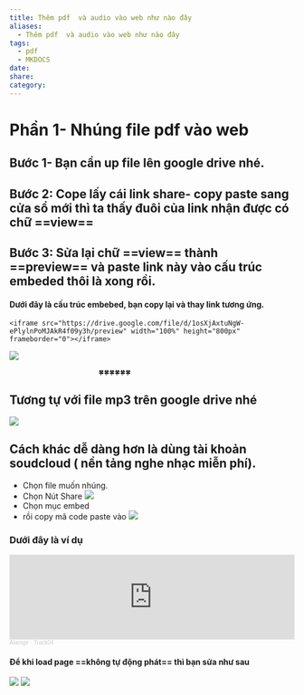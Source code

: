 ```yaml
---
title: Thêm pdf  và audio vào web như nào đây
aliases:
  - Thêm pdf  và audio vào web như nào đây
tags:
  - pdf
  - MKDOCS
date: 
share: 
category:
---
```

# Phần 1- Nhúng file pdf vào web

## Bước 1- Bạn  cần up file lên google drive nhé.

## Bước 2:  Cope lấy cái link share- copy paste sang cửa sổ mới thì ta thấy đuôi của link nhận được có chữ ==view==

## Bước 3:  Sửa lại chữ ==view== thành ==preview== và paste link này vào cấu trúc embeded thôi là xong rồi.

#### Dưới đây là cấu trúc embebed, bạn copy lại và thay link tương ứng.

```
<iframe src="https://drive.google.com/file/d/1osXjAxtuNgW-ePlylnPoMJAkR4f09y3h/preview" width="100%" height="800px" frameborder="0"></iframe>
```
![](https://i.imgur.com/fQeiMwv.png)



                          🍀🍀🍀🍀🍀🍀


## Tương tự với file mp3 trên google drive nhé
![](https://i.imgur.com/62eokTq.png)


 ## Cách khác dễ dàng hơn là dùng tài khoản soudcloud ( nền tảng nghe nhạc miễn phí).

- Chọn file muốn nhúng.
-  Chọn Nút Share ![](https://i.imgur.com/w3BpcGP.png)
- Chọn mục embed
- rồi copy mã code paste vào ![](https://i.imgur.com/LExwZ6O.png)
### Dưới đây là ví dụ

<iframe width="100%" height="150" scrolling="no" frameborder="no" allow="autoplay=false" src="https://w.soundcloud.com/player/?url=https%3A//api.soundcloud.com/tracks/198275799&color=%23ff5500&auto_play=true&hide_related=false&show_comments=true&show_user=true&show_reposts=false&show_teaser=true&visual=true"></iframe><div style="font-size: 10px; color: #cccccc;line-break: anywhere;word-break: normal;overflow: hidden;white-space: nowrap;text-overflow: ellipsis; font-family: Interstate,Lucida Grande,Lucida Sans Unicode,Lucida Sans,Garuda,Verdana,Tahoma,sans-serif;font-weight: 100;"><a href="https://soundcloud.com/alamgir-4" title="Alamgir" target="_blank" style="color: #cccccc; text-decoration: none;">Alamgir</a> · <a href="https://soundcloud.com/alamgir-4/track04" title="Track04" target="_blank" style="color: #cccccc; text-decoration: none;">Track04</a></div>


#### Để khi load page ==không tự động phát== thì bạn sửa như sau 
![](https://i.imgur.com/mTkcq71.png)
![](https://i.imgur.com/v58G7lW.png)
